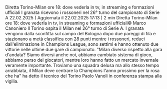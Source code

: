 Diretta Torino-Milan ore 18: dove vederla in tv, in streaming e formazioni ufficiali
I granata ricevono i rossoneri nel 26° turno del campionato di Serie A
22.02.2025 ( Aggiornata il 22.02.2025 17:13 )
2 min 
Diretta Torino-Milan ore 18: dove vederla in tv, in streaming e formazioni ufficiali© Marco Canoniero
Il Torino ospita il Milan nel 26° turno di Serie A. I granata vengono dalla sconfitta sul campo del Bologna dopo due pareggi di fila e stazionano a metà classifica con 28 punti mentre i rossoneri, reduci dall'eliminazione in Champions League, sono settimi e hanno ottenuto due vittorie nelle ultime due gare di campionato. "Milan diverso rispetto alla gara d'andata? Siamo diversi anche noi, abbiamo cambiato sistema di gioco, abbiamo perso dei giocatori, mentre loro hanno fatto un mercato invernale veramente importante. Troviamo una squadra delusa ma allo stesso tempo arrabbiata, il Milan deve centrare la Champions l'anno prossimo per la rosa che ha" ha detto il tecnico del Torino Paolo Vanoli in conferenza stampa alla vigilia.
